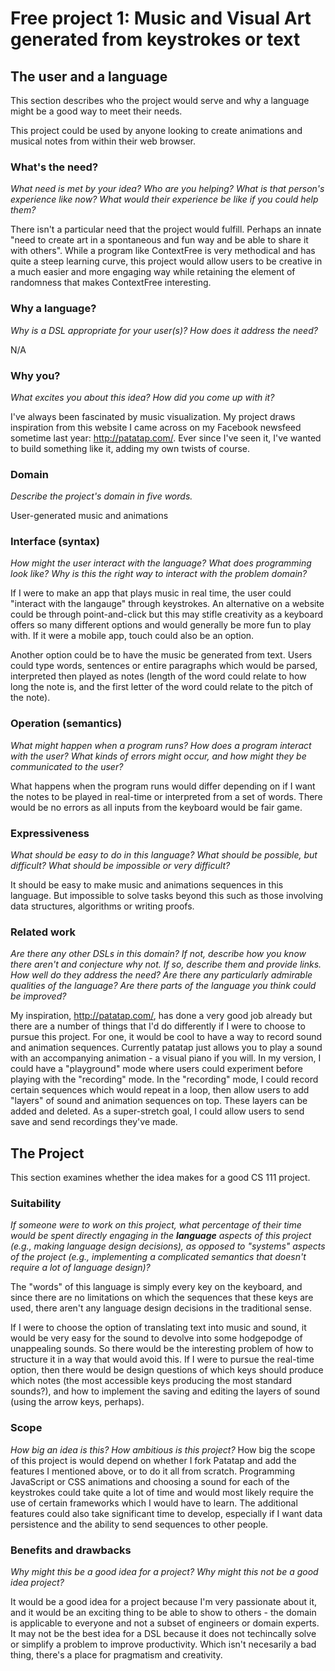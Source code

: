 # Free project 1: Music and Visual Art generated from keystrokes or text

## The user and a language
This section describes who the project would serve and why a language might be a
good way to meet their needs.

This project could be used by anyone looking to create animations and musical notes from within their web browser. 

### What's the need?
_What need is met by your idea? Who are you helping? What is that person's
experience like now? What would their experience be like if you could help 
them?_

There isn't a particular need that the project would fulfill. Perhaps an innate "need to create art in a spontaneous and fun way and be able to share it with others". While a program like ContextFree is very methodical and has quite a steep learning curve, this project would allow users to be creative in a much easier and more engaging way while retaining the element of randomness that makes ContextFree interesting. 

### Why a language?
_Why is a DSL appropriate for your user(s)? How does it address the need?_

N/A

### Why you?
_What excites you about this idea? How did you come up with it?_

I've always been fascinated by music visualization. My project draws inspiration from this website I came across on my Facebook newsfeed sometime last year: http://patatap.com/. Ever since I've seen it, I've wanted to build something like it, adding my own twists of course. 

### Domain
_Describe the project's domain in five words._

User-generated music and animations 

### Interface (syntax)
_How might the user interact with the language? What does programming look 
like? Why is this the right way to interact with the problem domain?_ 

If I were to make an app that plays music in real time, the user could "interact with the langauge" through keystrokes. An alternative on a website could be through point-and-click but this may stifle creativity as a keyboard offers so many different options and would generally be more fun to play with. If it were a mobile app, touch could also be an option.

Another option could be to have the music be generated from text. Users could type words, sentences or entire paragraphs which would be parsed, interpreted then played as notes (length of the word could relate to how long the note is, and the first letter of the word could relate to the pitch of the note).  

### Operation (semantics)
_What might happen when a program runs? How does a program interact with the
user? What kinds of errors might occur, and how might they be communicated to
the user?_

What happens when the program runs would differ depending on if I want the notes to be played in real-time or interpreted from a set of words. There would be no errors as all inputs from the keyboard would be fair game. 

### Expressiveness
_What should be easy to do in this language? What should be possible, but
difficult? What should be impossible or very difficult?_

It should be easy to make music and animations sequences in this language. But impossible to solve tasks beyond this such as those involving data structures, algorithms or writing proofs. 

### Related work
_Are there any other DSLs in this domain? If not, describe how you know there
aren't and conjecture why not. If so, describe them and provide links. How well 
do they address the need? Are there any particularly admirable qualities of the
language? Are there parts of the language you think could be improved?_

My inspiration, http://patatap.com/, has done a very good job already but there are a number of things that I'd do differently if I were to choose to pursue this project. For one, it would be cool to have a way to record sound and animation sequences. Currently patatap just allows you to play a sound with an accompanying animation - a visual piano if you will. In my version, I could have a "playground" mode where users could experiment before playing with the "recording" mode. In the "recording" mode, I could record certain sequences which would repeat in a loop, then allow users to add "layers" of sound and animation sequences on top. These layers can be added and deleted. As a super-stretch goal, I could allow users to send save and send recordings they've made. 

## The Project
This section examines whether the idea makes for a good CS 111 project.


### Suitability
_If someone were to work on this project, what percentage of their time would be
spent directly engaging in the **language** aspects of this project (e.g.,
making language design decisions), as opposed to "systems" aspects of the
project (e.g., implementing a complicated semantics that doesn't require a lot
of language design)?_

The "words" of this language is simply every key on the keyboard, and since there are no limitations on which the sequences that these keys are used, there aren't any language design decisions in the traditional sense. 

If I were to choose the option of translating text into music and sound, it would be very easy for the sound to devolve into some hodgepodge of unappealing sounds. So there would be the interesting problem of how to structure it in a way that would avoid this. If I were to pursue the real-time option, then there would be design questions of which keys should produce which notes (the most accessible keys producing the most standard sounds?), and how to implement the saving and editing the layers of sound (using the arrow keys, perhaps). 

### Scope
_How big an idea is this? How ambitious is this project?_
How big the scope of this project is would depend on whether I fork Patatap and add the features I mentioned above, or to do it all from scratch. Programming JavaScript or CSS animations and choosing a sound for each of the keystrokes could take quite a lot of time and would most likely require the use of certain frameworks which I would have to learn. The additional features could also take significant time to develop, especially if I want data persistence and the ability to send sequences to other people. 

### Benefits and drawbacks
_Why might this be a good idea for a project? Why might this not be a good idea 
project?_

It would be a good idea for a project because I'm very passionate about it, and it would be an exciting thing to be able to show to others - the domain is applicable to everyone and not a subset of engineers or domain experts. It may not be the best idea for a DSL because it does not techincally solve or simplify a problem to improve productivity. Which isn't necesarily a bad thing, there's a place for pragmatism and creativity. 

